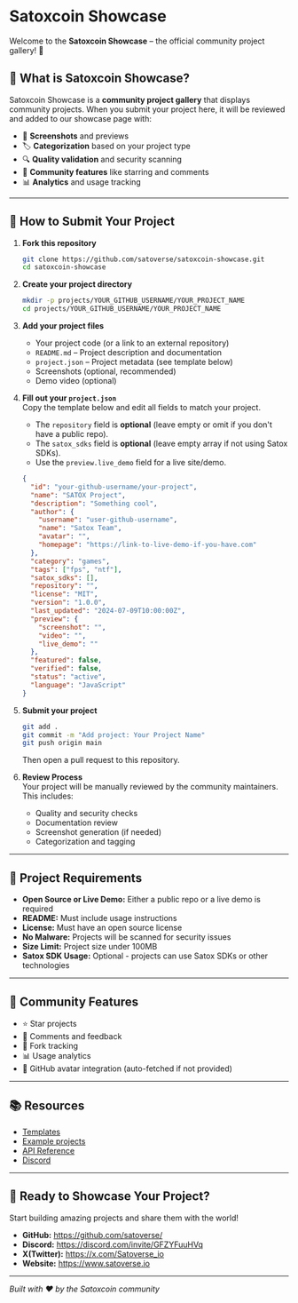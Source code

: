 # Satoxcoin Showcase

Welcome to the **Satoxcoin Showcase** – the official community project gallery! 🚀

## 🎯 What is Satoxcoin Showcase?

Satoxcoin Showcase is a **community project gallery** that displays community projects. When you submit your project here, it will be reviewed and added to our showcase page with:

- 📸 **Screenshots** and previews
- 🏷️ **Categorization** based on your project type
- 🔍 **Quality validation** and security scanning
- 🌟 **Community features** like starring and comments
- 📊 **Analytics** and usage tracking

---

## 🚀 How to Submit Your Project

1. **Fork this repository**  
   ```bash
   git clone https://github.com/satoverse/satoxcoin-showcase.git
   cd satoxcoin-showcase
   ```

2. **Create your project directory**  
   ```bash
   mkdir -p projects/YOUR_GITHUB_USERNAME/YOUR_PROJECT_NAME
   cd projects/YOUR_GITHUB_USERNAME/YOUR_PROJECT_NAME
   ```

3. **Add your project files**  
   - Your project code (or a link to an external repository)
   - `README.md` – Project description and documentation
   - `project.json` – Project metadata (see template below)
   - Screenshots (optional, recommended)
   - Demo video (optional)

4. **Fill out your `project.json`**  
   Copy the template below and edit all fields to match your project.  
   - The `repository` field is **optional** (leave empty or omit if you don't have a public repo).
   - The `satox_sdks` field is **optional** (leave empty array if not using Satox SDKs).
   - Use the `preview.live_demo` field for a live site/demo.

   ```json
   {
     "id": "your-github-username/your-project",
     "name": "SATOX Project",
     "description": "Something cool",
     "author": {
       "username": "user-github-username",
       "name": "Satox Team",
       "avatar": "",
       "homepage": "https://link-to-live-demo-if-you-have.com"
     },
     "category": "games",
     "tags": ["fps", "ntf"],
     "satox_sdks": [],
     "repository": "",
     "license": "MIT",
     "version": "1.0.0",
     "last_updated": "2024-07-09T10:00:00Z",
     "preview": {
       "screenshot": "",
       "video": "",
       "live_demo": ""
     },
     "featured": false,
     "verified": false,
     "status": "active",
     "language": "JavaScript"
   }
   ```

5. **Submit your project**  
   ```bash
   git add .
   git commit -m "Add project: Your Project Name"
   git push origin main
   ```
   Then open a pull request to this repository.

6. **Review Process**  
   Your project will be manually reviewed by the community maintainers. This includes:
   - Quality and security checks
   - Documentation review
   - Screenshot generation (if needed)
   - Categorization and tagging

---

## 📝 Project Requirements

- **Open Source or Live Demo:** Either a public repo or a live demo is required
- **README:** Must include usage instructions
- **License:** Must have an open source license
- **No Malware:** Projects will be scanned for security issues
- **Size Limit:** Project size under 100MB
- **Satox SDK Usage:** Optional - projects can use Satox SDKs or other technologies

---

## 🌟 Community Features

- ⭐ Star projects
- 💬 Comments and feedback
- 🔄 Fork tracking
- 📊 Usage analytics
- 👤 GitHub avatar integration (auto-fetched if not provided)

---

## 📚 Resources

- [Templates](./project.json.template)
- [Example projects](./projects/)
- [API Reference](./docs/api/)
- [Discord](https://discord.com/invite/GFZYFuuHVq)

---

## 🚀 Ready to Showcase Your Project?

Start building amazing projects and share them with the world!

- **GitHub:** https://github.com/satoverse/
- **Discord:** https://discord.com/invite/GFZYFuuHVq
- **X(Twitter):** https://x.com/Satoverse_io
- **Website:** https://www.satoverse.io

---

*Built with ❤️ by the Satoxcoin community* 
